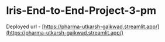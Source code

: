 # Iris-End-to-End-Project-3-pm

Deployed url - [https://pharma-utkarsh-gaikwad.streamlit.app/](https://pharma-utkarsh-gaikwad.streamlit.app/)
